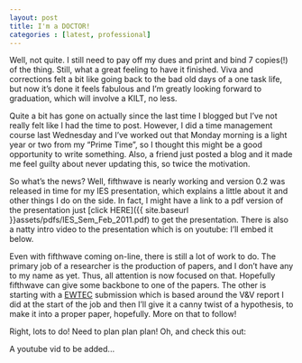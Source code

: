 ```yaml
---
layout: post
title: I'm a DOCTOR!
categories : [latest, professional]
---
```


Well, not quite. I still need to pay off my dues and print and bind 7 copies(!) of the thing. Still, what a great feeling to have it finished. Viva and corrections felt a bit like going back to the bad old days of a one task life, but now it’s done it feels fabulous and I’m greatly looking forward to graduation, which will involve a KILT, no less.

Quite a bit has gone on actually since the last time I blogged but I’ve not really felt like I had the time to post. However, I did a time management course last Wednesday and I’ve worked out that Monday morning is a light year or two from my “Prime Time”, so I thought this might be a good opportunity to write something. Also, a friend just posted a blog and it made me feel guilty about never updating this, so twice the motivation.

So what’s the news? Well, fifthwave is nearly working and version 0.2 was released in time for my IES presentation, which explains a little about it and other things I do on the side. In fact, I might have a link to a pdf version of the presentation just [click HERE]({{ site.baseurl }}assets/pdfs/IES_Sem_Feb_2011.pdf) to get the presentation. There is also a natty intro video to the presentation which is on youtube: I’ll embed it below.

Even with fifthwave coming on-line, there is still a lot of work to do. The primary job of a researcher is the production of papers, and I don’t have any to my name as yet. Thus, all attention is now focused on that. Hopefully fifthwave can give some backbone to one of the papers. The other is starting with a [EWTEC](http://www.ewtec.org/) submission which is based around the V&V report I did at the start of the job and then I’ll give it a canny twist of a hypothesis, to make it into a proper paper, hopefully. More on that to follow!

Right, lots to do! Need to plan plan plan! Oh, and check this out:

A youtube vid to be added...


